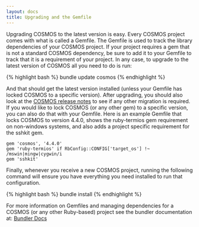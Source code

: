 ```yaml
---
layout: docs
title: Upgrading and the Gemfile
---
```


Upgrading COSMOS to the latest version is easy. Every COSMOS project comes with what is called a Gemfile. The Gemfile is used to track the library dependencies of your COSMOS project.
If your project requires a gem that is not a standard COSMOS dependency, be sure to add it to your Gemfile to track that it is a requirement of your project. In any case, to upgrade to the latest
version of COSMOS all you need to do is run:

{% highlight bash %}
bundle update cosmos
{% endhighlight %}

And that should get the latest version installed (unless your Gemfile has locked COSMOS to a specific version). After upgrading, you should also look at the [COSMOS release notes]({{site.baseurl}}/news/releases) to see if any other migration is required. If you would like to lock COSMOS (or any other gem) to a specific version, you can also do that with your Gemfile. Here is an example Gemfile that
locks COSMOS to version 4.4.0, shows the ruby-termios gem requirement on non-windows systems, and also adds a project specific requirement for the sshkit gem.

```
gem 'cosmos', '4.4.0'
gem 'ruby-termios' if RbConfig::CONFIG['target_os'] !~ /mswin|mingw|cygwin/i
gem 'sshkit'
```

Finally, whenever you receive a new COSMOS project, running the following command will ensure you have everything you need installed to run that configuration.

{% highlight bash %}
bundle install
{% endhighlight %}

For more information on Gemfiles and managing dependencies for a COSMOS (or any other Ruby-based) project see the bundler documentation at:
[Bundler Docs](http://bundler.io)
